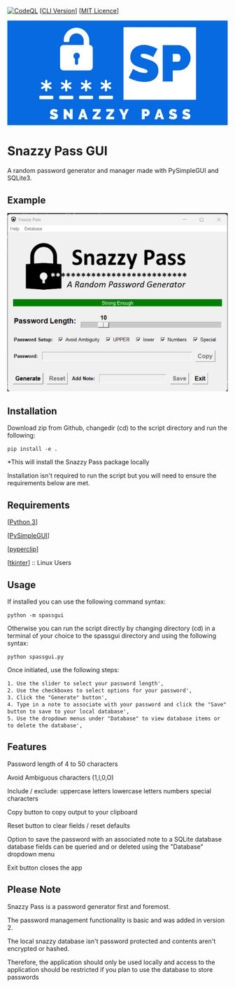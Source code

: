 [![CodeQL](https://github.com/sorzkode/spassgui/actions/workflows/codeql-analysis.yml/badge.svg)](https://github.com/sorzkode/spassgui/actions/workflows/codeql-analysis.yml)
[[CLI Version](https://github.com/sorzkode/spasscli)]
[[MIT Licence](https://en.wikipedia.org/wiki/MIT_License)]


![alt text](https://raw.githubusercontent.com/sorzkode/spassgui/master/assets/spgit.png)

# Snazzy Pass GUI

A random password generator and manager made with PySimpleGUI and SQLite3.

## Example

![alt text](https://raw.githubusercontent.com/sorzkode/spassgui/master/assets/example.png)

## Installation

Download zip from Github, changedir (cd) to the script directory and run the following:
```
pip install -e .
```
*This will install the Snazzy Pass package locally 

Installation isn't required to run the script but you will need to ensure the requirements below are met.

## Requirements

  [[Python 3](https://www.python.org/downloads/)]

  [[PySimpleGUI](https://pypi.org/project/PySimpleGUI/)] 

  [[pyperclip](https://pypi.org/project/pyperclip3/)]

  [[tkinter](https://docs.python.org/3/library/tkinter.html)] :: Linux Users

## Usage

If installed you can use the following command syntax:
```
python -m spassgui
```

Otherwise you can run the script directly by changing directory (cd) in a terminal of your choice to the spassgui directory and using the following syntax:
```
python spassgui.py
```

Once initiated, use the following steps:
```            
1. Use the slider to select your password length',
2. Use the checkboxes to select options for your password',
3. Click the "Generate" button',
4. Type in a note to associate with your password and click the "Save" button to save to your local database',
5. Use the dropdown menus under "Database" to view database items or to delete the database',
```
## Features

  Password length of 4 to 50 characters
  
  Avoid Ambiguous characters (1,l,0,O)
  
  Include / exclude: 
    uppercase letters
    lowercase letters
    numbers
    special characters
  
  Copy button to copy output to your clipboard
  
  Reset button to clear fields / reset defaults

  Option to save the password with an associated note to a SQLite database
    database fields can be queried and or deleted using the "Database" dropdown menu
  
  Exit button closes the app

## Please Note

  Snazzy Pass is a password generator first and foremost.
  
  The password management functionality is basic and was added in version 2.
  
  The local snazzy database isn't password protected and contents aren't encrypted or hashed.
  
  Therefore, the application should only be used locally and access to the application should be restricted if you plan to use the database to store passwords




